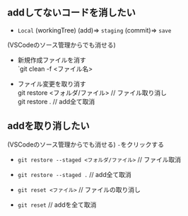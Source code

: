 ## addしてないコードを消したい

+ `Local` (workingTree) (add)=> `staging` (commit)=> `save`<br>

(VSCodeのソース管理からでも消せる)<br>
+ 新規作成ファイルを消す<br>
`git clean -f <ファイル名><br>

+ ファイル変更を取り消す<br>
git restore <フォルダ/ファイル> // ファイル取り消し<br>
git restore . // add全て取消<br>

## addを取り消したい

(VSCodeのソース管理からでも消せる) `-`をクリックする<br>

+ `git restore --staged <フォルダ/ファイル>` // ファイル取消<br>

+ `git restore --staged .` // add全て取消<br>

+ `git reset <ファイル>` // ファイルの取り消し<br>

+ `git reset` // addを全て取消<br>
